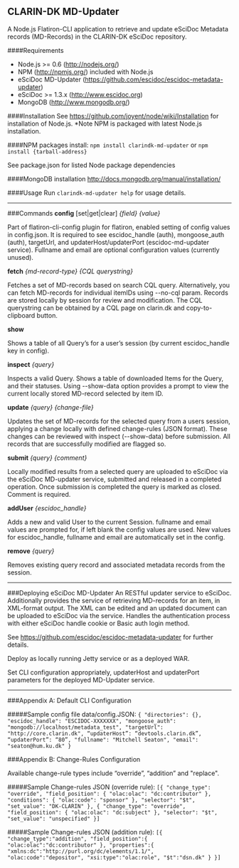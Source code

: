 ## CLARIN-DK MD-Updater

A Node.js Flatiron-CLI application to retrieve and update eSciDoc Metadata records (MD-Records) in the CLARIN-DK eSciDoc repository. 

####Requirements
* Node.js >= 0.6 (http://nodejs.org/)
* NPM (http://npmjs.org/) included with Node.js
* eSciDoc MD-Updater (https://github.com/escidoc/escidoc-metadata-updater)
* eSciDoc >= 1.3.x (http://www.escidoc.org)
* MongoDB (http://www.mongodb.org/)

####Installation
See https://github.com/joyent/node/wiki/Installation for installation of Node.js.
*Note NPM is packaged with latest Node.js installation.

####NPM packages install:
``npm install clarindk-md-updater`` or 
``npm install {tarball-address}``

See package.json for listed Node package dependencies

####MongoDB installation
http://docs.mongodb.org/manual/installation/

####Usage
Run ``clarindk-md-updater help`` for usage details.

- - -

###Commands
**config** [set|get|clear] *{field} {value}*

Part of flatiron-cli-config plugin for flatiron, enabled setting of config values in config.json. It is required to see escidoc_handle (auth), mongoose_auth (auth), targetUrl, and updaterHost/updaterPort (escidoc-md-updater service). Fullname and email are optional configuration values (currently unused).

**fetch** *{md-record-type} {CQL querystring}*

Fetches a set of MD-records based on search CQL query. Alternatively, you can fetch MD-records for individual itemIDs using --no-cql param. Records are stored locally by session for review and modification. The CQL querystring can be obtained by a CQL page on clarin.dk and copy-to-clipboard button.

**show**

Shows a table of all Query’s for a user’s session (by current escidoc_handle key in config).

**inspect** *{query}*

Inspects a valid Query. Shows a table of downloaded Items for the Query, and their statuses. Using --show-data option provides a prompt to view the current locally stored MD-record selected by item ID. 

**update** *{query} {change-file}*

Updates the set of MD-records for the selected query from a users session, applying a change locally with defined change-rules (JSON format). These changes can be reviewed with inspect (--show-data) before submission. All records that are successfully modified are flagged so. 

**submit** *{query} {comment}*

Locally modified results from a selected query are uploaded to eSciDoc via the eSciDoc MD-updater service, submitted and released in a completed operation. 
Once submission is completed the query is marked as closed. Comment is required.

**addUser** *{escidoc_handle}*

Adds a new and valid User to the current Session. fullname and email values are prompted for, if left blank the config values are used. New values for escidoc_handle, fullname and email are automatically set in the config.

**remove** *{query}*

Removes existing query record and associated metadata records from the session.

- - -

###Deploying eSciDoc MD-Updater
An RESTful updater service to eSciDoc. Additionally provides the service of retrieving MD-records for an item, in XML-format output. The XML can be edited and an updated document can be uploaded to eSciDoc via the service. Handles the authentication process with either eSciDoc handle cookie or Basic auth login method. 
   
See https://github.com/escidoc/escidoc-metadata-updater for further details.

Deploy as locally running Jetty service or as a deployed WAR. 

Set CLI configuration appropriately, updaterHost and updaterPort parameters for the deployed MD-Updater service.

- - -

###Appendix A: Default CLI Configuration

#####Sample config file data/config.JSON:
``
{
  "directories": {},
  "escidoc_handle": "ESCIDOC-XXXXXXX",
  "mongoose_auth": "mongodb://localhost/metadata_test",
  "targetUrl": "http://core.clarin.dk",
  “updaterHost”: “devtools.clarin.dk”,
  “updaterPort”: “80”,
  "fullname": "Mitchell Seaton",
  "email": "seaton@hum.ku.dk"
}
``

###Appendix B: Change-Rules Configuration

Available change-rule types include “override”, “addition” and "replace".

#####Sample Change-rules JSON (override rule):
``
[{
  "change_type": "override",
  "field_position": { "olac:olac": "dc:contributor" },
  "conditions": { "olac:code": "sponsor" },
  "selector": "$t",
  "set_value": "DK-CLARIN"
},
{
  "change_type": "override",
  "field_position": { "olac:olac": "dc:subject" },
  "selector": "$t",
  "set_value": "unspecified"
}]
``

#####Sample Change-rules JSON (addition rule):
``
[{
  "change_type":"addition",
  "field_position":{
     "olac:olac":"dc:contributor"
  },
  "properties":{
     "xmlns:dc":"http://purl.org/dc/elements/1.1/",
     "olac:code":"depositor",
     "xsi:type":"olac:role",
     "$t":"dsn.dk"
  }
}]
``
